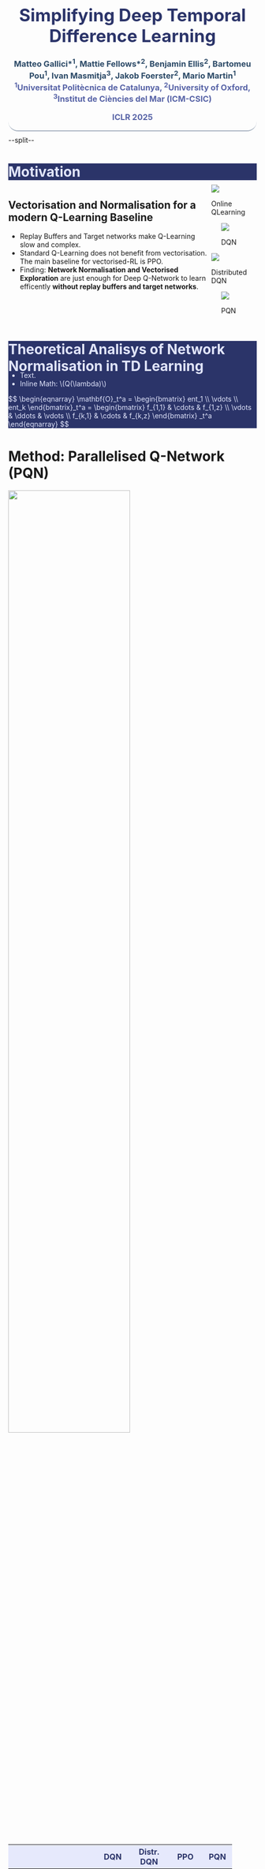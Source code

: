 
<!-- HEADER -->

</head>

<div style="height: 90pt;"></div>

<div class="header" style="border-bottom: 2px solid #a9b4c2; border-radius: 20px 20px 20px 20px; margin-top:20px; text-align: center; align-items: center; justify-content: center; margin-bottom:-5px; width: 100%;">
    <div>
        <h1 style="color: #2b3469; font-weight: 700; font-size:35px;">Simplifying Deep Temporal Difference Learning</h1>
        <h3 style="color: #2C4A67; margin-top: 0pt; margin-bottom: 0.2em;">Matteo Gallici*<sup>1</sup>, Mattie Fellows*<sup>2</sup>, Benjamin Ellis<sup>2</sup>, Bartomeu Pou<sup>1</sup>, Ivan Masmitja<sup>3</sup>, Jakob Foerster<sup>2</sup>, Mario Martin<sup>1</sup></h2>
        <h3 style="color:  #5763a6; margin-top: -2pt;"><sup>1</sup>Universitat Politècnica de Catalunya, <sup>2</sup>University of Oxford, <sup>3</sup>Institut de Ciències del Mar (ICM-CSIC)</h3>
        <h3 style="color:  #5763a6; margin-top: 0pt;">ICLR 2025</h3>
    </div>
</div>

--split--

<!-- FIRST COLUMN-->


<!-- MOTIVATION-->

<div class="header" style="background-color: #2b3469; border-color:#2b3469;">
  <h1 style="color: #e1e5fb;">Motivation</h1>
</div>


<div class="container">


  <div class="section" style="display: flex; margin-top:-10px">
    <div class="section-content">
      <h2>Vectorisation and Normalisation for a modern Q-Learning Baseline</h2>
      <ul>
        <li>Replay Buffers and Target networks make Q-Learning slow and complex.</i></li>
        <li>Standard Q-Learning does not benefit from vectorisation. The main baseline for vectorised-RL is PPO.</li>
        <li>Finding: <strong>Network Normalisation and Vectorised Exploration</strong> are just enough for Deep Q-Network to learn efficently <strong>without replay buffers and target networks</strong>.</li>
      </ul>
    </div>
    <div class="section-content" style="flex: 1.5;">
      <div class="image-container">
        <div class="image-column" style="margin-right:20px">
            <img src="../images/schemas/online.svg">
            <p>Online QLearning</p>
        </div>
        <div class="image-column" style="margin-left:20px">
            <img src="../images/schemas/dqn.svg">
            <p>DQN</p>
        </div>
      </div>
      <div class="image-container" style="margin-right:20px">
        <div class="image-column">
            <img src="../images/schemas/distributed.svg">
            <p>Distributed DQN</p>
        </div>
        <div class="image-column" style="margin-left:20px">
            <img src="../images/schemas/pqn.svg">
            <p>PQN</p>
        </div>
      </div>
    </div>
  </div>

  
</div>


<!-- Thoeretical Analysis -->

<div class="header" style="background-color: #2b3469; border-color:#a9b4c2;">
  <h1 style="color: #e1e5fb;">Theoretical Analisys of Network Normalisation in TD Learning</h1>
</div>

<div class="container" style="background-color: #2b3469; color: #e1e5fb; border-color:#a9b4c2">
  <ul style="margin-top: -25px">
      <li>Text.</li>
      <li>Inline Math: \(Q(\lambda)\)</li>
  </ul>
  <!-- Just some random math -->
  <p>
    $$
    \begin{eqnarray}
    \mathbf{O}_t^a = 
    \begin{bmatrix}
    ent_1
    \\ \vdots \\ 
    ent_k
    \end{bmatrix}_t^a =
    \begin{bmatrix}
    f_{1,1} & \cdots & f_{1,z} \\
    \vdots & \ddots & \vdots \\ 
    f_{k,1} & \cdots & f_{k,z}
    \end{bmatrix}
    _t^a
    \end{eqnarray}
    $$
  </p>
</div>


<!-- Method: PQN -->


<div class="header">
  <h1>Method: Parallelised Q-Network (PQN)</h1>
</div>

<div class="container">
  <img src="../images/algo.svg" class="centered-image" style="width: 70%;">
  <table class="styled-table" style="color:#2b3469; width: 90%;">
    <thead>
      <tr style="background-color:#e6e9fc; color:#2b3469">
        <th>&nbsp;</th>
        <th>DQN</th>
        <th>Distr. DQN</th>
        <th>PPO</th>
        <th>PQN</th>
      </tr>
    </thead>
    <tbody>
      <tr style="background-color:white">
        <td style="padding: 5px; font-weight: bold">Implementation</td>
        <td style="padding: 5px">Easy</td>
        <td style="padding: 5px">Difficult</td>
        <td style="padding: 5px">Medium</td>
        <td style="padding: 5px"><b>Very Easy</b></td>
      </tr>
      <tr style="background-color:#f3f3f3">
        <td style="padding: 5px; font-weight: bold">Memory Requirement</td>
        <td style="padding: 5px">High</td>
        <td style="padding: 5px">Very High</td>
        <td style="padding: 5px"><b>Low</b></td>
        <td style="padding: 5px"><b>Low</b></td>
      </tr>
      <tr style="background-color:white">
        <td style="padding: 5px; font-weight: bold">Training Speed</td>
        <td style="padding: 5px">Slow</td>
        <td style="padding: 5px"><b>Fast</b></td>
        <td style="padding: 5px"><b>Fast</b></td>
        <td style="padding: 5px"><b>Fast</b></td>
      </tr>
      <tr style="background-color:#f3f3f3">
        <td style="padding: 5px; font-weight: bold">Sample Efficient</td>
        <td style="padding: 5px"><b>Yes</b></td>
        <td style="padding: 5px">No</td>
        <td style="padding: 5px"><b>Yes</b></td>
        <td style="padding: 5px"><b>Yes</b></td>
      </tr>
      <tr style="background-color:white">
        <td style="padding: 5px; font-weight: bold">Compatibility with RNNs</td>
        <td style="padding: 5px">Medium</td>
        <td style="padding: 5px">Medium</td>
        <td style="padding: 5px"><b>High</b></td>
        <td style="padding: 5px"><b>High</b></td>
      </tr>
      <tr style="background-color:#f3f3f3">
        <td style="padding: 5px; font-weight: bold">Compatibility w. end-to-end GPU Training</td>
        <td style="padding: 5px">Low</td>
        <td style="padding: 5px">Low</td>
        <td style="padding: 5px"><b>High</b></td>
        <td style="padding: 5px"><b>High</b></td>
      </tr>
      <tr style="background-color:white">
        <td style="padding: 5px; font-weight: bold">Amount of Hyper-Parameters</td>
        <td style="padding: 5px">Medium</td>
        <td style="padding: 5px">High</td>
        <td style="padding: 5px">Medium</td>
        <td style="padding: 5px"><b>Low</b></td>
      </tr>
      <tr style="background-color:#f3f3f3">
        <td style="padding: 5px; font-weight: bold">Convergence</td>
        <td style="padding: 5px">No</td>
        <td style="padding: 5px">No</td>
        <td style="padding: 5px">No</td>
        <td style="padding: 5px"><b>Yes</b></td>
      </tr>
    </tbody>
  </table>
</div>


--split--

<!-- SECOND COLUMN-->

<!-- Experiments-->

<div class="header" style="background-color: #0000;">
  <h1>Experiments</h1>
</div>

<div class="container" style="background-color: #0000;">


  <h2 style="margin-top:-10px">Atari</h2>
  <div class="image-container">
      <div class="image-column">
          <img src="../images/experiments/atari-10.png">
          <p>Atari-10 Score</p>
      </div>
      <div class="image-column">
          <img src="../images/experiments/atari-57_median.png">
          <p>Atari-57 Median Score</p>
      </div>
      <div class="image-column">
          <img src="../images/experiments/atari-57_tau.png">
          <p>Atari-57 Perfomrnace Score</p>
      </div>
      <div class="image-column">
          <img src="../images/experiments/atari-57_speed.png">
          <p>Atari-57 Training Speed</p>
      </div>
  </div>


  <h2 style="margin-top:-10px">Craftax and JaxMarl</h2>
  <div class="image-container">
      <div class="image-column">
          <img src="../images/experiments/craftax_rnn.png">
          <p>Craftax</p>
      </div>
      <div class="image-column">
          <img src="../images/experiments/smax_iqm.png">
          <p>Smax</p>
      </div>
      <div class="image-column">
          <img src="../images/experiments/overcooked_iqm.png">
          <p>Overcooked</p>
      </div>
      <div class="image-column">
          <img src="../images/experiments/hanabi.png">
          <p>Hanabi</p>
      </div>
  </div>

  <h2 style="margin-top:-10px">Ablations</h2>
  <div class="image-container">
      <div class="image-column">
          <img src="../images/experiments/bairds.png">
          <p>Baird's Counter-Example</p>
      </div>
      <div class="image-column">
          <img src="../images/experiments/deepsea_40.png">
          <p>DeepSea (depth 40)</p>
      </div>
      <div class="image-column">
          <img src="../images/experiments/atari-off-policy.png">
          <p>Learning from almost-random policy.</p>
      </div>
      <div class="image-column">
          <img src="../images/experiments/atari-normalization.png">
          <p>Normalisation in Atari</p>
      </div>
  </div>
  <div class="image-container">
      <div class="image-column">
          <img src="../images/experiments/craftax-normalization.png">
          <p>Normalisation in Craftax</p>
      </div>
      <div class="image-column">
          <img src="../images/experiments/craftax_buffer.png">
          <p>GPU-Replay Buffer in Craftax</p>
      </div>
      <div class="image-column">
          <img src="../images/experiments/minatar_iqm.png">
          <p>Number of Environments (MinAtar)</p>
      </div>
      <div class="image-column">
          <img src="../images/experiments/atari-lambda.png">
          <p>Effect of \(Q(\lambda)\) in Atari-10</p>
      </div>
  </div>

</div>

<!-- LOGOS-->


<div class="header" style="text-align: center; background-color: #2b3469; border-color: #2b3469; color: #e1e5fb; padding-top:50px; margin-bottom: 0;">
  <img src="../images/github_qr.svg" style="width:250px" alt="Github QR Code">
  <p><a href="https://github.com/mttga/purejaxql" target="_blank" style="color:#e1e5fb">github.com/mttga//github.com/mttga/purejaxql</a></p>
</div>

<div class="container" style="text-align: center; background-color: #e6e9fc; padding-top:30px; padding-bottom:47px">
  <div class="section-image"> 
      <div class="image-column" style="margin:10px">
        <img src="../images/oxford_logo.svg" style="max-width: 120px;">
      </div>
      <div class="image-column" style="margin:10px">
        <img src="../images/Logo_UPC.svg" style="max-width:90px;">
      </div>
      <div class="image-column" style="margin:30px">
        <img src="../images/BSC-blue.svg">
      </div>
      <div class="image-column" style="margin:10px">
        <img src="../images/csic_logo.svg" style="max-width: 130px;">
      </div>
    </div>
  </div>
</div>